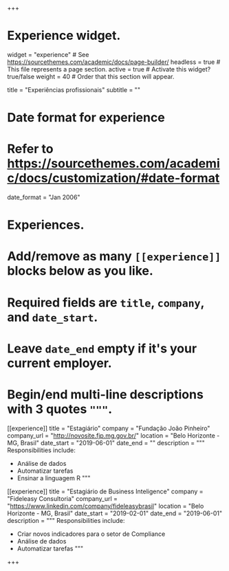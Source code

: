 +++
# Experience widget.
widget = "experience"  # See https://sourcethemes.com/academic/docs/page-builder/
headless = true  # This file represents a page section.
active = true  # Activate this widget? true/false
weight = 40  # Order that this section will appear.

title = "Experiências profissionais"
subtitle = ""

# Date format for experience
#   Refer to https://sourcethemes.com/academic/docs/customization/#date-format
date_format = "Jan 2006"

# Experiences.
#   Add/remove as many `[[experience]]` blocks below as you like.
#   Required fields are `title`, `company`, and `date_start`.
#   Leave `date_end` empty if it's your current employer.
#   Begin/end multi-line descriptions with 3 quotes `"""`.
[[experience]]
  title = "Estagiário"
  company = "Fundação João Pinheiro"
  company_url = "http://novosite.fjp.mg.gov.br/"
  location = "Belo Horizonte - MG, Brasil"
  date_start = "2019-06-01"
  date_end = ""
  description = """
  Responsibilities include:
  
  * Análise de dados
  * Automatizar tarefas
  * Ensinar a linguagem R
  """




[[experience]]
  title = "Estagiário de Business Inteligence"
  company = "Fideleasy Consultoria"
  company_url = "https://www.linkedin.com/company/fideleasybrasil"
  location = "Belo Horizonte - MG, Brasil"
  date_start = "2019-02-01"
  date_end = "2019-06-01"
  description = """
  Responsibilities include:
    
  * Criar novos indicadores para o setor de Compliance
  * Análise de dados
  * Automatizar tarefas
  """


+++
